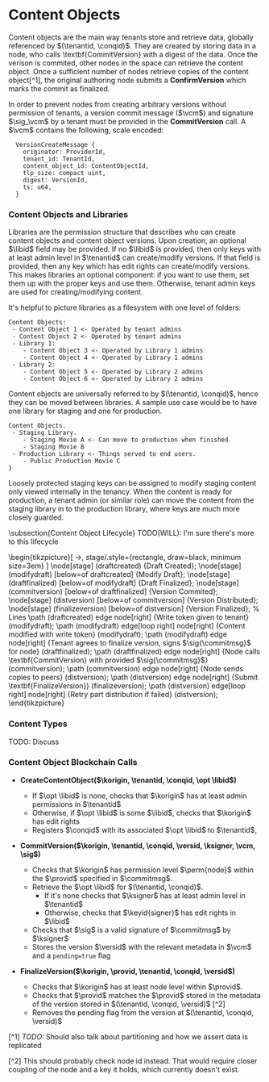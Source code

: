 # Content Objects
Content objects are the main way tenants store and retrieve data, globally referenced by $(\tenantid, \conqid)$.
They are created by storing data in a node, who calls \textbf{CommitVersion} with a digest of the data.
Once the verison is commited, other nodes in the space can retrieve the content object.
Once a sufficient number of nodes retrieve copies of the content object[^1], the original authoring node submits a **ConfirmVersion** which marks the commit as finalized.

In order to prevent nodes from creating arbitrary versions without permission of tenants, a version commit message ($\vcm$) and signature $\sig_\vcm$ by a tenant must be provided in the **CommitVersion** call.
A $\vcm$ contains the following, scale encoded:

```
  VersionCreateMessage {
    originator: ProviderId,
    tenant_id: TenantId,
    content_object_id: ContentObjectId,
    tlp_size: compact uint,
    digest: VersionId,
    ts: u64,
  }
```

### Content Objects and Libraries
Libraries are the permission structure that describes who can create content objects and content object versions.
Upon creation, an optional $\libid$ field may be provided. 
If no $\libid$ is provided, then only keys with at least admin level in $\tenantid$ can create/modify versions.
If that field is provided, then any key which has edit rights can create/modify versions.
This makes libraries an optional component: if you want to use them, set them up with the proper keys and use them.
Otherwise, tenant admin keys are used for creating/modifying content.

It's helpful to picture libraries as a filesystem with one level of folders:

```
Content Objects:
 - Content Object 1 <- Operated by tenant admins
 - Content Object 2 <- Operated by tenant admins
 - Library 1:
    - Content Object 3 <- Operated by Library 1 admins
    - Content Object 4 <- Operated by Library 1 admins
 - Library 2:
    - Content Object 5 <- Operated by Library 2 admins
    - Content Object 6 <- Operated by Library 2 admins
```

Content objects are universally referred to by $(\tenantid, \conqid)$, hence they can be moved between libraries.
A sample use case would be to have one library for staging and one for production.

```
Content Objects.
 - Staging Library.
    - Staging Movie A <- Can move to production when finished
    - Staging Movie B
 - Production Library <- Things served to end users.
    - Public Production Movie C
}
```

Loosely protected staging keys can be assigned to modify staging content only viewed internally in the tenancy.
When the content is ready for production, a tenant admin (or similar role) can move the content from the staging library in to the production library, where keys are much more closely guarded.


\subsection{Content Object Lifecycle}
TODO(WILL): I'm sure there's more to this lifecycle

\begin{tikzpicture}[
  ->,
  stage/.style={rectangle, draw=black, minimum size=3em}
  ]
  \node[stage] (draftcreated) {Draft Created};
  \node[stage] (modifydraft) [below=of draftcreated] {Modify Draft};
  \node[stage] (draftfinalized) [below=of modifydraft] {Draft Finalized};
  \node[stage] (commitversion) [below=of draftfinalized] {Version Commited};
  \node[stage] (distversion) [below=of commitversion] {Version Distributed};
  \node[stage] (finalizeversion) [below=of distversion] {Version Finalized};
  % Lines
  \path (draftcreated) edge node[right] {Write token given to tenant} (modifydraft);
  \path (modifydraft) edge[loop right] node[right] {Content modified with write token} (modifydraft);
  \path (modifydraft) edge node[right] {Tenant agrees to finalize version, signs $\sig{\commitmsg}$ for node} (draftfinalized);
  \path (draftfinalized) edge node[right] {Node calls \textbf{CommitVersion} with provided $\sig{\commitmsg}$} (commitversion);
  \path (commitversion) edge node[right] {Node sends copies to peers} (distversion);
  \path (distversion) edge node[right] {Submit \textbf{FinalizeVersion}} (finalizeversion);
  \path (distversion) edge[loop right] node[right] {Retry part distribution if failed} (distversion);
\end{tikzpicture}

### Content Types
TODO: Discuss

### Content Object Blockchain Calls

* **CreateContentObject($\korigin, \tenantid, \conqid, \opt \libid$)**
  - If $\opt \libid$ is none, checks that $\korigin$ has at least admin permissions in $\tenantid$
  - Otherwise, if $\opt \libid$ is some $\libid$, checks that $\korigin$ has edit rights
  - Registers $\conqid$ with its associated $\opt \libid$ to $\tenantid$, 

* **CommitVersion($\korigin, \tenantid, \conqid, \versid, \ksigner, \vcm, \sig$)**
  - Checks that $\korigin$ has permission level $\perm{node}$ within the $\provid$ specified in $\commitmsg$.
  - Retrieve the $\opt \libid$ for $(\tenantid, \conqid)$.
    * If it's none checks that $\ksigner$ has at least admin level in $\tenantid$ 
    *  Otherwise, checks that $\keyid{signer}$ has edit rights in $\libid$   
  - Checks that $\sig$ is a valid signature of $\commitmsg$ by $\ksigner$
  - Stores the version $\versid$ with the relevant metadata in $\vcm$ and a `pending=true` flag

* **FinalizeVersion($\korigin, \provid, \tenantid, \conqid, \versid$)**
  - Checks that $\korigin$ has at least node level within $\provid$.
  - Checks that $\provid$ matches the $\provid$ stored in the metadata of the version stored in $(\tenantid, \conqid, \versid)$ [^2]
  - Removes the pending flag from the version at $(\tenantid, \conqid, \versid)$

[^1] *TODO:* Should also talk about partitioning and how we assert data is replicated

[^2] This should probably check node id instead. That would require closer coupling of the node and a key it holds, which currently doesn't exist.
